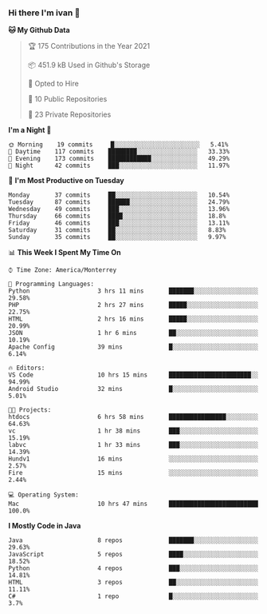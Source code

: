 ### Hi there I'm ivan 👋
<!--START_SECTION:waka-->
**🐱 My Github Data** 

> 🏆 175 Contributions in the Year 2021
 > 
> 📦 451.9 kB Used in Github's Storage 
 > 
> 💼 Opted to Hire
 > 
> 📜 10 Public Repositories 
 > 
> 🔑 23 Private Repositories  
 > 
**I'm a Night 🦉** 

```text
🌞 Morning    19 commits     █░░░░░░░░░░░░░░░░░░░░░░░░   5.41% 
🌆 Daytime    117 commits    ████████░░░░░░░░░░░░░░░░░   33.33% 
🌃 Evening    173 commits    ████████████░░░░░░░░░░░░░   49.29% 
🌙 Night      42 commits     ███░░░░░░░░░░░░░░░░░░░░░░   11.97%

```
📅 **I'm Most Productive on Tuesday** 

```text
Monday       37 commits     ██░░░░░░░░░░░░░░░░░░░░░░░   10.54% 
Tuesday      87 commits     ██████░░░░░░░░░░░░░░░░░░░   24.79% 
Wednesday    49 commits     ███░░░░░░░░░░░░░░░░░░░░░░   13.96% 
Thursday     66 commits     ████░░░░░░░░░░░░░░░░░░░░░   18.8% 
Friday       46 commits     ███░░░░░░░░░░░░░░░░░░░░░░   13.11% 
Saturday     31 commits     ██░░░░░░░░░░░░░░░░░░░░░░░   8.83% 
Sunday       35 commits     ██░░░░░░░░░░░░░░░░░░░░░░░   9.97%

```


📊 **This Week I Spent My Time On** 

```text
⌚︎ Time Zone: America/Monterrey

💬 Programming Languages: 
Python                   3 hrs 11 mins       ███████░░░░░░░░░░░░░░░░░░   29.58% 
PHP                      2 hrs 27 mins       █████░░░░░░░░░░░░░░░░░░░░   22.75% 
HTML                     2 hrs 16 mins       █████░░░░░░░░░░░░░░░░░░░░   20.99% 
JSON                     1 hr 6 mins         ██░░░░░░░░░░░░░░░░░░░░░░░   10.19% 
Apache Config            39 mins             █░░░░░░░░░░░░░░░░░░░░░░░░   6.14%

🔥 Editors: 
VS Code                  10 hrs 15 mins      ███████████████████████░░   94.99% 
Android Studio           32 mins             █░░░░░░░░░░░░░░░░░░░░░░░░   5.01%

🐱‍💻 Projects: 
htdocs                   6 hrs 58 mins       ████████████████░░░░░░░░░   64.63% 
vc                       1 hr 38 mins        ███░░░░░░░░░░░░░░░░░░░░░░   15.19% 
labvc                    1 hr 33 mins        ███░░░░░░░░░░░░░░░░░░░░░░   14.39% 
Hundv1                   16 mins             ░░░░░░░░░░░░░░░░░░░░░░░░░   2.57% 
Fire                     15 mins             ░░░░░░░░░░░░░░░░░░░░░░░░░   2.44%

💻 Operating System: 
Mac                      10 hrs 47 mins      █████████████████████████   100.0%

```

**I Mostly Code in Java** 

```text
Java                     8 repos             ███████░░░░░░░░░░░░░░░░░░   29.63% 
JavaScript               5 repos             ████░░░░░░░░░░░░░░░░░░░░░   18.52% 
Python                   4 repos             ███░░░░░░░░░░░░░░░░░░░░░░   14.81% 
HTML                     3 repos             ██░░░░░░░░░░░░░░░░░░░░░░░   11.11% 
C#                       1 repo              █░░░░░░░░░░░░░░░░░░░░░░░░   3.7%

```



<!--END_SECTION:waka-->

<!--
<p align="center">
  <img src ="https://github-readme-stats.vercel.app/api?username=ivanjtm&show_icons=true&count_private=true&theme=default&hide_border=true&include_all_commits=true?count_private=true">
  <img src ="https://github-readme-stats.vercel.app/api/top-langs/?username=ivanjtm&layout=compact&hide_border=true&langs_count=50">
  <img src="https://github-readme-stats.vercel.app/api/wakatime?username=ivanjtm&hide_border=true"> 
</p>
-->
